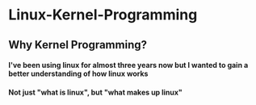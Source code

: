 # Linux-Kernel-Programming

## Why Kernel Programming?

#### I've been using linux for almost three years now but I wanted to gain a better understanding of how linux works
#### Not just "what is linux", but "what makes up linux"
